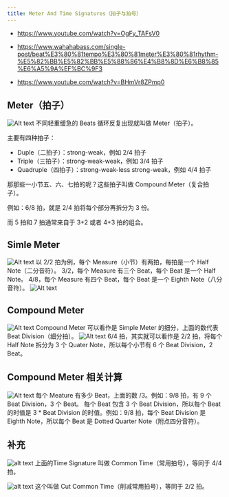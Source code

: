 ```yaml
---
title: Meter And Time Signatures（拍子与拍号）
---
```


- https://www.youtube.com/watch?v=OgFy_TAFsV0

- https://www.wahahabass.com/single-post/beat%E3%80%81tempo%E3%80%81meter%E3%80%81rhythm-%E5%82%BB%E5%82%BB%E5%88%86%E4%B8%8D%E6%B8%85%E6%A5%9A%EF%BC%9F3

- https://www.youtube.com/watch?v=BHmVr8ZPmp0

## Meter（拍子）

![Alt text](image.png)
不同轻重缓急的 Beats 循环反复出现就叫做 Meter（拍子）。

主要有四种拍子：

- Duple（二拍子）：strong-weak，例如 2/4 拍子
- Triple（三拍子）：strong-weak-weak，例如 3/4 拍子
- Quadruple（四拍子）：strong-weak-less strong-weak，例如 4/4 拍子

那那些一小节五、六、七拍的呢？这些拍子叫做 Compound Meter（复合拍子）。

例如：6/8 拍，就是 2/4 拍将每个部分再拆分为 3 份。

而 5 拍和 7 拍通常来自于 3+2 或者 4+3 拍的组合。

## Simle Meter

![Alt text](image-1.png)
以 2/2 拍为例，每个 Measure（小节）有两拍，每拍是一个 Half Note（二分音符）。
3/2，每个 Measure 有三个 Beat，每个 Beat 是一个 Half Note。
4/8，每个 Measure 有四个 Beat，每个 Beat 是一个 Eighth Note（八分音符）。
![Alt text](image-4.png)

## Compound Meter

![Alt text](image-2.png)
Compound Meter 可以看作是 Simple Meter 的细分，上面的数代表 Beat Division（细分拍）。
![Alt text](image-5.png)
6/4 拍，其实就可以看作是 2/2 拍，将每个 Half Note 拆分为 3 个 Quater Note，所以每个小节有 6 个 Beat Division，2 Beat。

## Compound Meter 相关计算

![Alt text](image-3.png)
每个 Meature 有多少 Beat，上面的数 /3。例如：9/8 拍，有 9 个 Beat Division，3 个 Beat。
每个 Beat 包含 3 个 Beat Division，所以每个 Beat 的时值是 3 \* Beat Division 的时值。例如：9/8 拍，每个 Beat Division 是 Eighth Note，所以每个 Beat 是 Dotted Quarter Note（附点四分音符）。

## 补充
![alt text](image-6.png)
上面的Time Signature 叫做 Common Time（常用拍号），等同于 4/4 拍。

![alt text](image-7.png)
这个叫做 Cut Common Time（削减常用拍号），等同于 2/2 拍。
